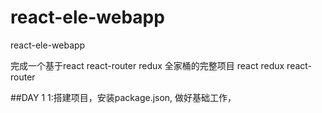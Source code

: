 # react-ele-webapp
react-ele-webapp

完成一个基于react   react-router  redux 全家桶的完整项目
react  redux react-router

##DAY 1
1:搭建项目，安装package.json,
做好基础工作，	
